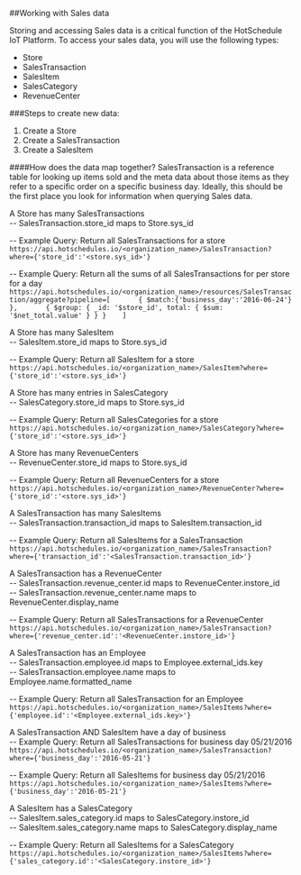 ##Working with Sales data

Storing and accessing Sales data is a critical function of the HotSchedule IoT Platform. To access your sales data, you will use the following types:  

* Store  
* SalesTransaction  
* SalesItem  
* SalesCategory  
* RevenueCenter

###Steps to create new data:
1. Create a Store  
2. Create a SalesTransaction  
3. Create a SalesItem  

####How does the data map together?
SalesTransaction is a reference table for looking up items sold and the meta data about those items as they refer to a specific order on a specific business day.  Ideally, this should be the first place you look for information when querying Sales data.

A Store has many SalesTransactions  
--  SalesTransaction.store_id maps to Store.sys_id

-- Example Query: Return all SalesTransactions for a store  
`https://api.hotschedules.io/<organization_name>/SalesTransaction?where={'store_id':'<store.sys_id>'}`

-- Example Query: Return all the sums of all SalesTransactions for per store for a day
`https://api.hotschedules.io/<organization_name>/resources/SalesTransaction/aggregate?pipeline=[       { $match:{'business_day':'2016-06-24'} },       { $group: { _id: '$store_id', total: { $sum: '$net_total.value' } } }    ]`

A Store has many SalesItem  
--  SalesItem.store_id maps to Store.sys_id

-- Example Query: Return all SalesItem for a store  
`https://api.hotschedules.io/<organization_name>/SalesItem?where={'store_id':'<store.sys_id>'}`

A Store has many entries in SalesCategory  
--  SalesCategory.store_id maps to Store.sys_id

-- Example Query: Return all SalesCategories for a store  
`https://api.hotschedules.io/<organization_name>/SalesCategory?where={'store_id':'<store.sys_id>'}`

A Store has many RevenueCenters  
--  RevenueCenter.store_id maps to Store.sys_id

-- Example Query: Return all RevenueCenters for a store  
`https://api.hotschedules.io/<organization_name>/RevenueCenter?where={'store_id':'<store.sys_id>'}`

A SalesTransaction has many SalesItems  
--  SalesTransaction.transaction_id maps to SalesItem.transaction_id

-- Example Query: Return all SalesItems for a SalesTransaction  
`https://api.hotschedules.io/<organization_name>/SalesTransaction?where={'transaction_id':'<SalesTransaction.transaction_id>'}`

A SalesTransaction has a RevenueCenter  
--  SalesTransaction.revenue_center.id maps to RevenueCenter.instore_id  
--  SalesTransaction.revenue_center.name maps to RevenueCenter.display_name  

-- Example Query: Return all SalesTransactions for a RevenueCenter
`https://api.hotschedules.io/<organization_name>/SalesTransaction?where={'revenue_center.id':'<RevenueCenter.instore_id>'}`

A SalesTransaction has an Employee  
--  SalesTransaction.employee.id maps to Employee.external_ids.key  
--  SalesTransaction.employee.name maps to Employee.name.formatted_name  

-- Example Query: Return all SalesTransaction for an Employee
`https://api.hotschedules.io/<organization_name>/SalesItems?where={'employee.id':'<Employee.external_ids.key>'}`

A SalesTransaction AND SalesItem have a day of business  
-- Example Query: Return all SalesTransactions for business day 05/21/2016
`https://api.hotschedules.io/<organization_name>/SalesTransaction?where={'business_day':'2016-05-21'}`

-- Example Query: Return all SalesItems for business day 05/21/2016
`https://api.hotschedules.io/<organization_name>/SalesItems?where={'business_day':'2016-05-21'}`

A SalesItem has a SalesCategory  
--  SalesItem.sales_category.id maps to SalesCategory.instore_id  
--  SalesItem.sales_category.name maps to SalesCategory.display_name  

-- Example Query: Return all SalesItems for a SalesCategory
`https://api.hotschedules.io/<organization_name>/SalesItems?where={'sales_category.id':'<SalesCategory.instore_id>'}`

